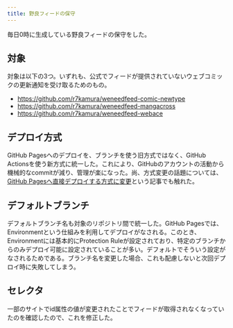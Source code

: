 ```yaml
---
title: 野良フィードの保守
---
```


毎日0時に生成している野良フィードの保守をした。

## 対象

対象は以下の3つ。いずれも、公式でフィードが提供されていないウェブコミックの更新通知を受け取るためのもの。

- <https://github.com/r7kamura/weneedfeed-comic-newtype>
- <https://github.com/r7kamura/weneedfeed-mangacross>
- <https://github.com/r7kamura/weneedfeed-webace>

## デプロイ方式

GitHub Pagesへのデプロイを、ブランチを使う旧方式ではなく、GitHub Actionsを使う新方式に統一した。これにより、GitHubのアカウントの活動から機械的なcommitが減り、管理が楽になった。尚、方式変更の話題については、[GitHub Pagesへ直接デプロイする方式に変更](https://r7kamura.com/articles/2023-05-27-github-pages-deploy-direct)という記事でも触れた。

## デフォルトブランチ

デフォルトブランチ名も対象のリポジトリ間で統一した。GitHub Pagesでは、Environmentという仕組みを利用してデプロイがなされる。このとき、Environmentには基本的にProtection Ruleが設定されており、特定のブランチからのみデプロイ可能に設定されていることが多い。デフォルトでそういう設定がなされるためである。ブランチ名を変更した場合、これも配慮しないと次回デプロイ時に失敗してしまう。

## セレクタ

一部のサイトでid属性の値が変更されたことでフィードが取得されなくなっていたのを確認したので、これを修正した。
